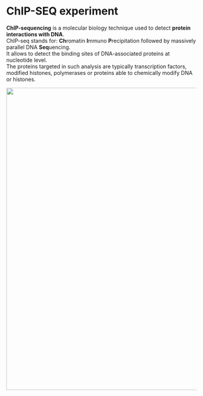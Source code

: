 # ChIP-SEQ experiment

**ChIP-sequencing** is a molecular biology technique used to detect **protein interactions with DNA**. <br>
ChIP-seq stands for: **Ch**romatin **I**mmuno **P**recipitation followed by massively parallel DNA **Seq**uencing.
<br>It allows to detect the binding sites of DNA-associated proteins at nucleotide level. <br>
The proteins targeted in such analysis are typically transcription factors, modified histones, polymerases or proteins able to chemically modify DNA or histones.

<a href="https://en.wikipedia.org/wiki/ChIP-sequencing"><img src="https://upload.wikimedia.org/wikipedia/commons/d/d8/Chromatin_immunoprecipitation_sequencing.svg" width="800"/>
